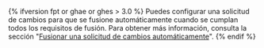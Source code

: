 {% ifversion fpt or ghae or ghes > 3.0 %}
Puedes configurar una solicitud de cambios para que se fusione automáticamente cuando se cumplan todos los requisitos de fusión. Para obtener más información, consulta la sección "[Fusionar una solicitud de cambios automáticamente](/github/collaborating-with-issues-and-pull-requests/automatically-merging-a-pull-request)".
{% endif %}
